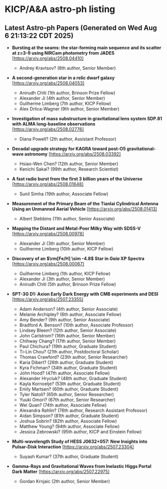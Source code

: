 # KICP/A&A astro-ph listing

## Latest Astro-ph Papers (Generated on Wed Aug  6 21:13:22 CDT 2025)

- **Bursting at the seams: the star-forming main sequence and its scatter at z=3-9 using NIRCam photometry from JADES**
[https://arxiv.org/abs/2508.04410]
  + Andrey Kravtsov? (8th author, Senior Member)

- **A second-generation star in a relic dwarf galaxy**
[https://arxiv.org/abs/2508.04053]
  + Anirudh Chiti (1th author, Brinson Prize Fellow)
  + Alexander Ji (4th author, Senior Member)
  + Guilherme Limberg (7th author, KICP Fellow)
  + Alex Drlica-Wagner (9th author, Senior Member)

- **Investigation of mass substructure in gravitational lens system SDP.81 with ALMA long-baseline observations**
[https://arxiv.org/abs/2508.02776]
  + Diana Powell? (2th author, Assistant Professor)

- **Decadal upgrade strategy for KAGRA toward post-O5 gravitational-wave astronomy**
[https://arxiv.org/abs/2508.03392]
  + Hsiao-Wen Chen? (12th author, Senior Member)
  + Kenichi Sakai? (99th author, Research Scientist)

- **A fast radio burst from the first 3 billion years of the Universe**
[https://arxiv.org/abs/2508.01648]
  + Sunil Simha (19th author, Associate Fellow)

- **Measurement of the Primary Beam of the Tianlai Cylindrical Antenna Using an Unmanned Aerial Vehicle**
[https://arxiv.org/abs/2508.01413]
  + Albert Stebbins (11th author, Senior Associate)

- **Mapping the Distant and Metal-Poor Milky Way with SDSS-V**
[https://arxiv.org/abs/2508.00978]
  + Alexander Ji (3th author, Senior Member)
  + Guilherme Limberg (10th author, KICP Fellow)

- **Discovery of an $\rm[Fe/H] \sim -4.8$ Star in $Gaia$ XP Spectra**
[https://arxiv.org/abs/2508.00067]
  + Guilherme Limberg (1th author, KICP Fellow)
  + Alexander Ji (3th author, Senior Member)
  + Anirudh Chiti (5th author, Brinson Prize Fellow)

- **SPT-3G D1: Axion Early Dark Energy with CMB experiments and DESI**
[https://arxiv.org/abs/2507.23355]
  + Adam Anderson? (4th author, Senior Associate)
  + Melanie Archipley? (6th author, Associate Fellow)
  + Amy Bender? (9th author, Senior Associate)
  + Bradford A. Benson? (10th author, Associate Professor)
  + Lindsey Bleem? (12th author, Senior Associate)
  + John Carlstrom? (16th author, Senior Member)
  + Chihway Chang? (17th author, Senior Member)
  + Paul Chichura? (19th author, Graduate Student)
  + Ti-Lin Chou? (21th author, Postdoctoral Scholar)
  + Thomas Crawford? (23th author, Senior Researcher)
  + Karia Dibert? (26th author, Graduate Student)
  + Kyra Fichman? (34th author, Graduate Student)
  + John Hood? (47th author, Associate Fellow)
  + Alexander Hryciuk? (48th author, Graduate Student)
  + Kayla Kornoelje? (53th author, Graduate Student)
  + Emily Martsen? (60th author, Graduate Student)
  + Tyler Natoli? (65th author, Senior Researcher)
  + Yuuki Omori? (67th author, Senior Researcher)
  + Wei Quan? (74th author, Associate Fellow)
  + Alexandra Rahlin? (76th author, Research Assistant Professor)
  + Aidan Simpson? (81th author, Graduate Student)
  + Joshua Sobrin? (82th author, Associate Fellow)
  + Matthew Young? (94th author, Associate Fellow)
  + Jessica Zebrowski? (95th author, KICP and Einstein Fellow)

- **Multi-wavelength Study of HESS J0632+057: New Insights into Pulsar-Disk Interaction**
[https://arxiv.org/abs/2507.23304]
  + Suyash Kumar? (37th author, Graduate Student)

- **Gamma-Rays and Gravitational Waves from Inelastic Higgs Portal Dark Matter**
[https://arxiv.org/abs/2507.22975]
  + Gordan Krnjaic (2th author, Senior Member)

